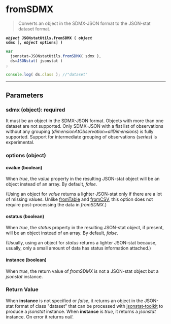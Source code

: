 # fromSDMX

> Converts an object in the SDMX-JSON format to the JSON-stat dataset format.

**<code><i>object</i> JSONstatUtils.fromSDMX ( <i>object</i> sdmx [, <i>object</i> options] )
</code>**

```js
var
  jsonstat=JSONstatUtils.fromSDMX( sdmx ),
  ds=JSONstat( jsonstat )
;

console.log( ds.class ); //"dataset"
```

***

## Parameters

### sdmx (object): required

It must be an object in the SDMX-JSON format. Objects with more than one dataset are not supported. Only SDMX-JSON with a flat list of observations without any grouping (*dimensionAtObservation=allDimensions*) is fully supported. Support for intermediate grouping of observations (*series*) is experimental. 

### options (object)

#### ovalue (boolean)

When *true*, the *value* property in the resulting JSON-stat object will be an object instead of an array. By default, *false*.

(Using an object for *value* returns a lighter JSON-stat only if there are a lot of missing values. Unlike [fromTable](fromtable.md) and [fromCSV](fromcsv.md), this option does not require post-processing the data in *fromSDMX*.)

#### ostatus (boolean)

When *true*, the *status* property in the resulting JSON-stat object, if present, will be an object instead of an array. By default, *false*.

(Usually, using an object for *status* returns a lighter JSON-stat because, usually, only a small amount of data has status information attached.)

#### instance (boolean)

When *true*, the return value of *fromSDMX* is not a JSON-stat object but a *jsonstat* instance.

### Return Value

When **instance** is not specified or *false*, it returns an object in the JSON-stat format of class "dataset" that can be processed with [jsonstat-toolkit](https://www.npmjs.com/package/jsonstat-toolkit) to produce a *jsonstat* instance. When **instance** is *true*, it returns a *jsonstat* instance. On error it returns *null*.
